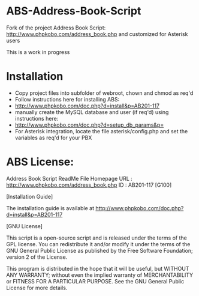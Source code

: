 ABS-Address-Book-Script
=======================

Fork of the project Address Book Script:
http://www.phpkobo.com/address_book.php
and customized for Asterisk users

This is a work in progress

Installation
============

* Copy project files into subfolder of webroot, chown and chmod as req'd
* Follow instructions here for installing ABS: 
* http://www.phpkobo.com/doc.php?d=install&p=AB201-117
* manually create the MySQL database and user (if req'd) using instructions here:
* http://www.phpkobo.com/doc.php?d=setup_db_params&p=
* For Asterisk integration, locate the file asterisk/config.php and set the variables as req'd for your PBX

ABS License:
============
 Address Book Script ReadMe File
 Homepage URL : http://www.phpkobo.com/address_book.php
 ID : AB201-117 [G100]


[Installation Guide]

The installation guide is available at
http://www.phpkobo.com/doc.php?d=install&p=AB201-117

[GNU License]

This script is a open-source script and is released under
the terms of the GPL license. You can redistribute it
and/or modify it under the terms of the GNU General Public License
as published by the Free Software Foundation; version 2 of the License.

This program is distributed in the hope that it will be useful,
but WITHOUT ANY WARRANTY; without even the implied warranty of
MERCHANTABILITY or FITNESS FOR A PARTICULAR PURPOSE.  See the
GNU General Public License for more details.


